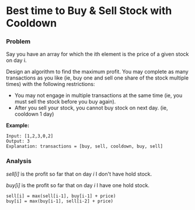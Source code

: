 # Best time to Buy & Sell Stock with Cooldown
### Problem
Say you have an array for which the ith element is the price of a given stock on day i.

Design an algorithm to find the maximum profit. You may complete as many transactions as you like (ie, buy one and sell one share of the stock multiple times) with the following restrictions:

- You may not engage in multiple transactions at the same time (ie, you must sell the stock before you buy again).
- After you sell your stock, you cannot buy stock on next day. (ie, cooldown 1 day)

__Example:__
```
Input: [1,2,3,0,2]
Output: 3
Explanation: transactions = [buy, sell, cooldown, buy, sell]
```
### Analysis

*sell[i]* is the profit so far that on day *i* I don't have hold stock.

*buy[i]* is the profit so far that on day *i* I have one hold stock.

```
sell[i] = max(sell[i-1], buy[i-1] + price)
buy[i] = max(buy[i-1], sell[i-2] + price)
```
